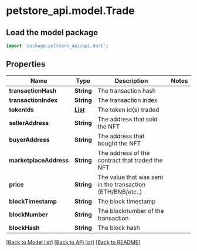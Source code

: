 # petstore_api.model.Trade

## Load the model package
```dart
import 'package:petstore_api/api.dart';
```

## Properties
Name | Type | Description | Notes
------------ | ------------- | ------------- | -------------
**transactionHash** | **String** | The transaction hash | 
**transactionIndex** | **String** | The transaction index | 
**tokenIds** | [**List**](List.md) | The token id(s) traded | 
**sellerAddress** | **String** | The address that sold the NFT | 
**buyerAddress** | **String** | The address that bought the NFT | 
**marketplaceAddress** | **String** | The address of the contract that traded the NFT | 
**price** | **String** | The value that was sent in the transaction (ETH/BNB/etc..) | 
**blockTimestamp** | **String** | The block timestamp | 
**blockNumber** | **String** | The blocknumber of the transaction | 
**blockHash** | **String** | The block hash | 

[[Back to Model list]](../README.md#documentation-for-models) [[Back to API list]](../README.md#documentation-for-api-endpoints) [[Back to README]](../README.md)


